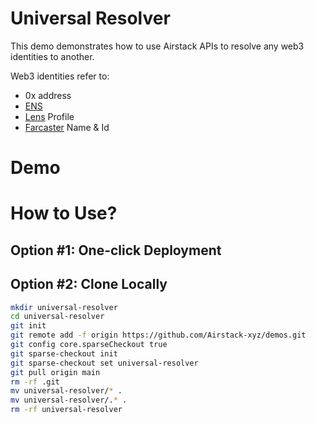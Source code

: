 # Universal Resolver

This demo demonstrates how to use Airstack APIs to resolve any web3 identities to another.

Web3 identities refer to:
- 0x address
- [ENS](https://ens.domains/)
- [Lens](https://lens.xyz) Profile
- [Farcaster](https://farcaster.xyz) Name & Id

# Demo

# How to Use?

## Option #1: One-click Deployment

## Option #2: Clone Locally

```sh
mkdir universal-resolver
cd universal-resolver
git init
git remote add -f origin https://github.com/Airstack-xyz/demos.git
git config core.sparseCheckout true
git sparse-checkout init
git sparse-checkout set universal-resolver
git pull origin main
rm -rf .git
mv universal-resolver/* .
mv universal-resolver/.* .
rm -rf universal-resolver 
```
